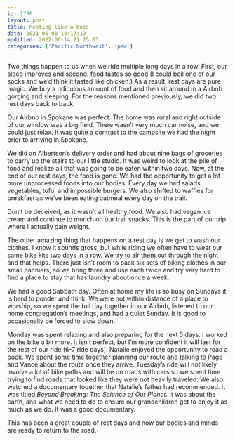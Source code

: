 ```yaml
---
id: 1776
layout: post
title: Resting like a boss
date: 2021-06-08 14:17:19
modified: 2022-06-14 21:25:03
categories: ['Pacific Northwest', 'pew']
---
```


Two things happen to us when we ride multiple long days in a row. First, our sleep improves and second, food tastes so good (I could boil one of our socks and we’d think it tasted like chicken.) As a result, rest days are pure magic. We buy a ridiculous amount of food and then sit around in a Airbnb gorging and sleeping. For the reasons mentioned previously, we did two rest days back to back.

Our Airbnb in Spokane was perfect. The home was rural and right outside of our window was a big field. There wasn’t very much car noise, and we could just relax. It was quite a contrast to the campsite we had the night prior to arriving in Spokane.

We did an Albertson’s delivery order and had about nine bags of groceries to carry up the stairs to our little studio. It was weird to look at the pile of food and realize all that was going to be eaten within two days. Now, at the end of our rest days, the food is gone. We had the opportunity to get a lot more unprocessed foods into our bodies. Every day we had salads, vegetables, tofu, and impossible burgers. We also shifted to waffles for breakfast as we’ve been eating oatmeal every day on the trail.

Don’t be deceived, as it wasn’t all healthy food. We also had vegan ice cream and continue to munch on our trail snacks. This is the part of our trip where I actually gain weight.

The other amazing thing that happens on a rest day is we get to wash our clothes. I know it sounds gross, but while riding we often have to wear our same bike kits two days in a row. We try to air them out through the night and that helps. There just isn’t room to pack six sets of biking clothes in our small panniers, so we bring three and use each twice and try very hard to find a place to stay that has laundry about once a week.

We had a good Sabbath day. Often at home my life is so busy on Sundays it is hard to ponder and think. We were not within distance of a place to worship, so we spent the full day together in our Airbnb, listened to our home congregation’s meetings, and had a quiet Sunday. It is good to occasionally be forced to slow down.

Monday was spent relaxing and also preparing for the next 5 days. I worked on the bike a bit more. It isn’t perfect, but I’m more confident it will last for the rest of our ride (6-7 ride days). Natalie enjoyed the opportunity to read a book. We spent some time together planning our route and talking to Page and Vance about the route once they arrive. Tuesday’s ride will not likely involve a lot of bike paths and will be on roads with cars so we spent time trying to find roads that looked like they were not heavily traveled. We also watched a documentary together that Natalie‘s father had recommended. It was titled *Beyond Breaking: The Science of Our Planet*. It was about the earth, and what we need to do to ensure our grandchildren get to enjoy it as much as we do. It was a good documentary.

This has been a great couple of rest days and now our bodies and minds are ready to return to the road.
